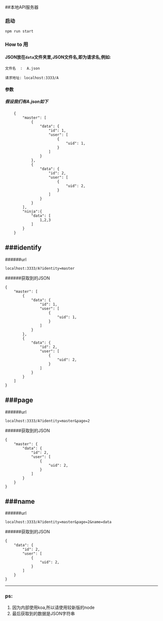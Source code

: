 ##本地API服务器
###  启动
```shell
npm run start
```
###  How to 用


#### JSON放在`data`文件夹里,JSON文件名,即为请求名,例如:
  ```
 文件名  :  A.json
  ```
  ```
 请求地址: localhost:3333/A
  ```
#### 参数
##### 假设我们有A.json如下
```
    {
        "master": [
            {
                "data": {
                    "id": 1,
                    "user": [
                        {
                            "uid": 1,
                        }
                    ]
                }
            },
            {
                "data": {
                    "id": 2,
                    "user": [
                        {
                            "uid": 2,
                        }
                    ]
                }
            }
        ],
        "ninja":{
            "data": [
                1,2,3
            ]
        }
    }
```
###identify
--
######url
  ```
  localhost:3333/A?identity=master
  ```
######获取到的JSON
  ```
  {
      "master": [
          {
              "data": {
                  "id": 1,
                  "user": [
                      {
                          "uid": 1,
                      }
                  ]
              }
          },
          {
              "data": {
                  "id": 2,
                  "user": [
                      {
                          "uid": 2,
                      }
                  ]
              }
          }
      ]
  }
  ```
###page
--
######url
  ```
  localhost:3333/A?identity=master&page=2
  ```
######获取到的JSON
  ```
  {
      "master": {
          "data": {
              "id": 2,
              "user": [
                  {
                      "uid": 2,
                  }
              ]
          }
      }
  }
  ```
###name
--
######url
  ```
  localhost:3333/A?identity=master&page=2&name=data
  ```
######获取到的JSON
  ```
  {
      "data": {
          "id": 2,
          "user": [
              {
                  "uid": 2,
              }
          ]
      }
  }
  ```
------
### ps:
1. 因为内部使用koa,所以请使用较新版的node
2. 最后获取到的数据是JSON字符串
